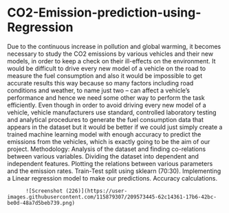 # CO2-Emission-prediction-using-Regression
Due to the continuous increase in pollution and global warming, it becomes necessary to study the CO2 emissions by various vehicles and their new models, in order to keep a check on their ill-effects on the environment. It would be difficult to drive every new model of a vehicle on the road to measure the fuel consumption and also it would be impossible to get accurate results this way because so many factors including road conditions and weather, to name just two – can affect a vehicle’s performance and hence we need some other way to perform the task efficiently. Even though in order to avoid driving every new model of a vehicle, vehicle manufacturers use standard, controlled laboratory testing and analytical procedures to generate the fuel consumption data that appears in the dataset but it would be better if we could just simply create a trained machine learning model with enough accuracy to predict the  emissions from the vehicles, which is exactly going to be the aim of our project.
Methodology:
          Analysis of the dataset and finding co-relations between various variables.
          Dividing the dataset into dependent and independent features.
          Plotting the relations between various parameters and the emission rates.
          Train-Test split using sklearn (70:30).
          Implementing a Linear regression model to make our predictions.
          Accuracy calculations.
          
          ![Screenshot (226)](https://user-images.githubusercontent.com/115879307/209573445-62c14361-17b6-42bc-be0d-48a7d5beb739.png)
